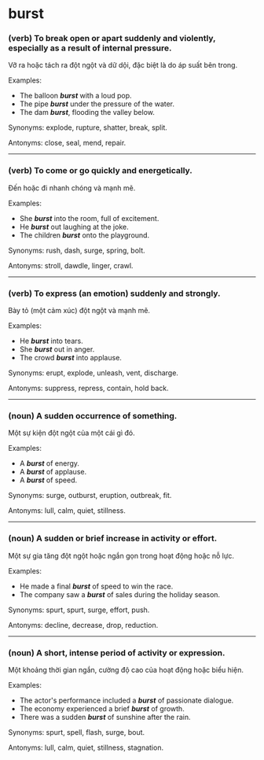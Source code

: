 # burst

### (verb) To break open or apart suddenly and violently, especially as a result of internal pressure.

Vỡ ra hoặc tách ra đột ngột và dữ dội, đặc biệt là do áp suất bên trong.

Examples:
- The balloon ***burst*** with a loud pop.
- The pipe ***burst*** under the pressure of the water.
- The dam ***burst***, flooding the valley below.

Synonyms: explode, rupture, shatter, break, split.

Antonyms: close, seal, mend, repair.

---

### (verb) To come or go quickly and energetically.

Đến hoặc đi nhanh chóng và mạnh mẽ.

Examples:
- She ***burst*** into the room, full of excitement.
- He ***burst*** out laughing at the joke.
- The children ***burst*** onto the playground.

Synonyms: rush, dash, surge, spring, bolt.

Antonyms: stroll, dawdle, linger, crawl.

---

### (verb) To express (an emotion) suddenly and strongly.

Bày tỏ (một cảm xúc) đột ngột và mạnh mẽ.

Examples:
- He ***burst*** into tears.
- She ***burst*** out in anger.
- The crowd ***burst*** into applause.

Synonyms: erupt, explode, unleash, vent, discharge.

Antonyms: suppress, repress, contain, hold back.

---

### (noun) A sudden occurrence of something.

Một sự kiện đột ngột của một cái gì đó.

Examples:
- A ***burst*** of energy.
- A ***burst*** of applause.
- A ***burst*** of speed.

Synonyms: surge, outburst, eruption, outbreak, fit.

Antonyms: lull, calm, quiet, stillness.

---

### (noun) A sudden or brief increase in activity or effort.

Một sự gia tăng đột ngột hoặc ngắn gọn trong hoạt động hoặc nỗ lực.

Examples:
- He made a final ***burst*** of speed to win the race.
- The company saw a ***burst*** of sales during the holiday season.

Synonyms: spurt, spurt, surge, effort, push.

Antonyms: decline, decrease, drop, reduction.

---

### (noun) A short, intense period of activity or expression.

Một khoảng thời gian ngắn, cường độ cao của hoạt động hoặc biểu hiện.

Examples:
- The actor's performance included a ***burst*** of passionate dialogue.
- The economy experienced a brief ***burst*** of growth.
-  There was a sudden ***burst*** of sunshine after the rain.

Synonyms: spurt, spell, flash, surge, bout.

Antonyms: lull, calm, quiet, stillness, stagnation.